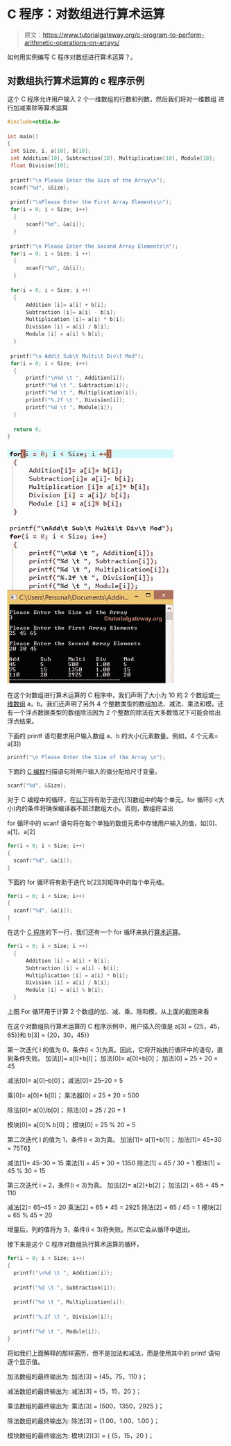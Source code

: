 # C 程序：对数组进行算术运算

> 原文：<https://www.tutorialgateway.org/c-program-to-perform-arithmetic-operations-on-arrays/>

如何用实例编写 C 程序对数组进行算术运算？。

## 对数组执行算术运算的 c 程序示例

这个 C 程序允许用户输入 2 个一维数组的行数和列数，然后我们将对一维数组 进行加减乘除等算术运算

```c
#include<stdio.h>

int main()
{
 int Size, i, a[10], b[10];
 int Addition[10], Subtraction[10], Multiplication[10], Module[10];
 float Division[10];

 printf("\n Please Enter the Size of the Array\n");
 scanf("%d", &Size);

 printf("\nPlease Enter the First Array Elements\n");
 for(i = 0; i < Size; i++)
  {
      scanf("%d", &a[i]);
  }

 printf("\n Please Enter the Second Array Elements\n");
 for(i = 0; i < Size; i ++)
  {
      scanf("%d", &b[i]);
  }

 for(i = 0; i < Size; i ++)
  {
      Addition [i]= a[i] + b[i];
      Subtraction [i]= a[i] - b[i];
      Multiplication [i]= a[i] * b[i];
      Division [i] = a[i] / b[i];
      Module [i] = a[i] % b[i]; 
  }

 printf("\n Add\t Sub\t Multi\t Div\t Mod");
 for(i = 0; i < Size; i++)
  {
      printf("\n%d \t ", Addition[i]);
      printf("%d \t ", Subtraction[i]);
      printf("%d \t ", Multiplication[i]);
      printf("%.2f \t ", Division[i]);
      printf("%d \t ", Module[i]);
  }

  return 0;
} 
```

![Arithmetic Operations on One Dimensional Arrays](img/f710a8d4a8b2026435bcf913c49f1cb6.png)

在这个对数组进行算术运算的 C 程序中，我们声明了大小为 10 的 2 个数组或[一维数组](https://www.tutorialgateway.org/array-in-c/) a，b。我们还声明了另外 4 个整数类型的数组加法、减法、乘法和模。还有一个浮点数据类型的数组除法因为 2 个整数的除法在大多数情况下可能会给出浮点结果。

下面的 printf 语句要求用户输入数组 a、b 的大小(元素数量。例如，4 个元素= a[3])

```c
printf("\n Please Enter the Size of the Array \n");
```

下面的 [C 编程](https://www.tutorialgateway.org/c-programming/)扫描语句将用户输入的值分配给尺寸变量。

```c
scanf("%d", &Size);
```

对于 C 编程中的循环，在[以下](https://www.tutorialgateway.org/for-loop-in-c-programming/)将有助于迭代[3]数组中的每个单元。for 循环(i <大小)内的条件将确保编译器不超过数组大小。否则，数组将溢出

for 循环中的 scanf 语句将在每个单独的数组元素中存储用户输入的值，如[0]、a[1]、a[2]

```c
for(i = 0; i < Size; i++)
{
  scanf("%d", &a[i]);
}
```

下面的 for 循环将有助于迭代 b[2][3]矩阵中的每个单元格。

```c
for(i = 0; i < Size; i++)
{
  scanf("%d", &a[i]);
}

```

在这个 [C 程序](https://www.tutorialgateway.org/c-programming-examples/)的下一行，我们还有一个 for 循环来执行[算术运算](https://www.tutorialgateway.org/arithmetic-operators-in-c/)。

```c
for(i = 0; i < Size; i ++)
  {
      Addition [i] = a[i] + b[i];
      Subtraction [i] = a[i] - b[i];
      Multiplication [i] = a[i] * b[i];
      Division [i] = a[i] / b[i];
      Module [i] = a[i] % b[i]; 
  }
```

上图 For 循环用于计算 2 个数组的加、减、乘、除和模。从上面的截图来看

在这个对数组执行算术运算的 C 程序示例中，用户插入的值是
a[3] = {25，45，65}}和
b[3] = {20，30，45}}

第一次迭代
I 的值为 0，条件(i < 3)为真。因此，它将开始执行循环中的语句，直到条件失败。
加法[I]= a[I]+b[I]；
加法[0]= a[0]+b[0]；
加法[0] = 25 + 20 = 45

减法[0]= a[0]–b[0]；
减法[0]= 25–20 = 5

乘[0]= a[0]* b[0]；
乘法器[0] = 25 * 20 = 500

除法[0]= a[0]/b[0]；
除法[0] = 25 / 20 = 1

模块[0]= a[0]% b[0]；
模块[0] = 25 % 20 = 5

第二次迭代
I 的值为 1，条件(i < 3)为真。
加法[1]= a[1]+b[1]；
加法[1]= 45+30 = 75T6】

减法[1]= 45–30 = 15
乘法[1] = 45 * 30 = 1350
除法[1] = 45 / 30 = 1
模块[1] = 45 % 30 = 15

第三次迭代
i = 2，条件(i < 3)为真。
加法[2]= a[2]+b[2]；
加法[2] = 65 + 45 = 110

减法[2]= 65–45 = 20
乘法[2] = 65 * 45 = 2925
除法[2] = 65 / 45 = 1
模块[2] = 65 % 45 = 20

增量后，列的值将为 3，条件(i < 3)将失败。所以它会从循环中退出。

接下来是这个 C 程序对数组执行算术运算的循环，

```c
for(i = 0; i < Size; i++)
{
  printf("\n%d \t ", Addition[i]);

  printf("%d \t ", Subtraction[i]);

  printf("%d \t ", Multiplication[i]);

  printf("%.2f \t ", Division[i]);

  printf("%d \t ", Module[i]);
}
```

将如我们上面解释的那样遍历，但不是加法和减法，而是使用其中的 printf 语句逐个显示值。

加法数组的最终输出为:
加法[3] = {45，75，110 }；

减法数组的最终输出为:
减法[3] = {5，15，20 }；

乘法数组的最终输出为:
乘法[3] = {500，1350，2925 }；

除法数组的最终输出为:
除法[3] = {1.00，1.00，1.00 }；

模块数组的最终输出为:
模块[2][3] = { {5，15，20 }；
